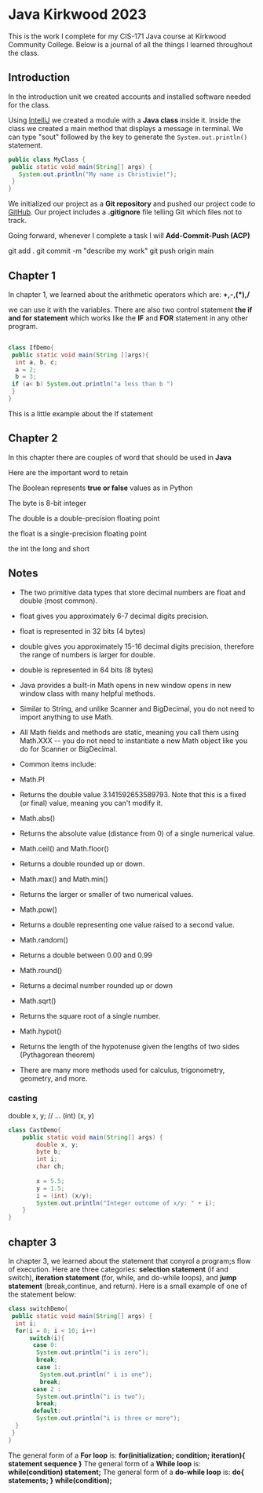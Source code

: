 # Java Kirkwood 2023
 This is the work  I complete for my CIS-171 
 Java course at Kirkwood Community College.
 Below is a journal of all the things I learned 
 throughout the class.
 
## Introduction
In the introduction unit we created accounts and 
installed software needed for the class.

Using [IntelliJ](https://jetbrains.com/idea) we created a module with a **Java 
class** inside it. Inside the class we created a main method 
that displays a message in terminal. We can type "sout" followed by the 
key to generate the `System.out.println()` statement.
``` Java 
public class MyClass {
 public static void main(String[] args) {
   System.out.println("My name is Christivie!");
 }
}
```
We initialized our project as a __Git repository__ and pushed our project code 
to [GitHub](https://gtihub.com). Our project includes a **.gitignore** 
file telling Git which files not to track.

Going forward, whenever I complete a task 
I will __Add-Commit-Push (ACP)__

git add . git commit -m "describe my work" git push origin main

## Chapter 1
In chapter 1, we learned about the arithmetic operators which are: 
__+,-,(*),/__ 

we can use it with the variables.
There are also two control statement __the if and for statement__ which works like the **IF**
and **FOR** statement in any other program.
``` Java

class IfDemo{
 public static void main(String []args){
  int a, b, c;
  a = 2;
  b = 3;
 if (a< b) System.out.println("a less than b ")
 }
}
```
This is a little example about the If statement

## Chapter 2
In this chapter there are couples of word that should be used in **Java**

Here are the important word to retain

The Boolean represents __true or false__ values as in Python

The byte is  8-bit integer

The double is a double-precision floating point  

the float is a single-precision floating point

the int
the long and short


## Notes
- The two primitive data types that store decimal numbers are float and double (most common).
- float gives you approximately 6-7 decimal digits precision.

- float is represented in 32 bits (4 bytes)

- double gives you approximately 15-16 decimal digits precision, therefore the range of numbers is larger for double.

- double is represented in 64 bits (8 bytes)

- Java provides a built-in Math opens in new window opens in new window class with many helpful methods.
- Similar to String, and unlike Scanner and BigDecimal, you do not need to import anything to use Math.
- All Math fields and methods are static, meaning you call them using Math.XXX -- you do not need to instantiate a new Math object like you do for Scanner or BigDecimal.
- Common items include:
- Math.PI
- Returns the double value 3.141592653589793. Note that this is a fixed (or final) value, meaning you can't modify it.
- Math.abs()
- Returns the absolute value (distance from 0) of a single numerical value.
- Math.ceil() and Math.floor()
- Returns a double rounded up or down.
- Math.max() and Math.min()
- Returns the larger or smaller  of two numerical values.
- Math.pow()
- Returns a double representing one value raised to a second value.
- Math.random()
- Returns a double between 0.00 and 0.99
- Math.round()
- Returns a decimal number rounded up or down
- Math.sqrt()
- Returns the square root of a single number.
- Math.hypot()
- Returns the length of the hypotenuse given the lengths of two sides (Pythagorean theorem)
- There are many more methods used for calculus, trigonometry, geometry, and more.
### casting
double x, y;
// ...
(int) (x, y)
```java
class CastDemo{
    public static void main(String[] args) {
        double x, y;
        byte b;
        int i;
        char ch;
        
        x = 5.5;
        y = 1.5;
        i = (int) (x/y);
        System.out.println("Integer outcome of x/y: " + i);
    }
}


```


## chapter 3
In chapter 3, we learned about the statement that conyrol a program;s 
flow of execution. Here are three categories: **selection statement** (if and switch),
**iteration statement** (for, while, and do-while loops), and **jump statement** 
(break,continue, and return).
Here is a small  example of one of the statement below:
```java
class switchDemo{
 public static void main(String[] args) {
  int i;
  for(i = 0; i < 10; i++)
      switch(i){
       case 0:
        System.out.println("i is zero");
        break;
        case 1:
         System.out.println(" i is one");
         break;
       case 2 :
        System.out.println("i is two");
        break;
       default:
        System.out.println("i is three or more");
  }
 }
}
```
The general form of a __For loop__ is:
**for(initialization; condition; iteration){
    statement sequence
        }**
The general form of a __While loop__ is:
 **while(condition) statement;**
The general form of a __do-while loop__ is:
**do{
    statements;
    } while(condition);**

